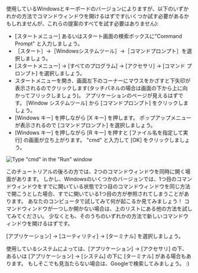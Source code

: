 <!--sec data-title="Opening: Windows" data-id="windows_prompt" data-collapse=true ces-->

使用しているWindowsとキーボードのバージョンによりますが、以下のいずかれかの方法でコマンドウィンドウを開けるはずです(いくつか試す必要があるかもしれませんが、これらの提案のすべてを試す必要はありません):

- [スタートメニュー] あるいはスタート画面の検索ボックスに"Command Prompt" と入力しましょう。
- ［スタート］→［Windowsシステムツール］→［コマンドプロンプト］を選択しましょう。
- [スタートメニュー] → [すべてのプログラム] → [アクセサリ] → [コマンド プロンプト] を選択しましょう。
- スタートメニューを開き、画面左下のコーナーにマウスをかざすと下矢印が表示されるのでクリックします(タッチパネルの場合は画面の下から上に向かってフリックしましょう)。 アプリケーションのページが見えるはずです。 [Window システムツール] から [コマンドプロンプト] をクリックしましょう。
- [Windows キー] を押しながら [X キー] を押します。 ポップアップメニューが表示されるので [コマンドプロンプト] を選択しましょう。
- [Windows キー] を押しながら [R キー] を押すと [ファイル名を指定して実行] の画面が立ち上がります。 "cmd" と入力して [OK] をクリックしましょう。

![Type "cmd" in the "Run" window](../python_installation/images/windows-plus-r.png)

このチュートリアルの後ろの方では、2つのコマンドウィンドウを同時に開く場面があります。 しかし、Windowsのいくつかのバージョンでは、1つ目のコマンドウィンドウをすでに開いている状態で2つ目のコマンドウィンドウを同じ方法で開こうとした場合、すでに開いている1つ目の方が参照されてしまうことがあります。 あなたのコンピュータで試してみて何が起こるか見てみましょう！ コマンドウィンドウが一つしか開かない場合は、上のリストにある他の方法を試してみてください。 少なくとも、そのうちのいずれかの方法で新しいコマンドウィンドウを開けるはずです。

<!--endsec-->

<!--sec data-title="Opening: OS X" data-id="OSX_prompt" data-collapse=true ces-->

[アプリケーション] → [ユーティリティ] → [ターミナル] を選択しましょう。

<!--endsec-->

<!--sec data-title="Opening: Linux" data-id="linux_prompt" data-collapse=true ces-->

使用しているシステムによっては、[アプリケーション] → [アクセサリ] の下、あるいは [アプリケーション] → [システム] の下に [ターミナル] がある場合もあります。 もしそこでも見当たらない場合は、Googleで検索してみましょう。 :)

<!--endsec-->
